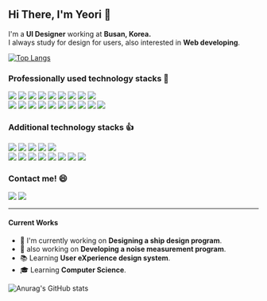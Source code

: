 Hi There, I'm Yeori 👋
---
I'm a **UI Designer** working at **Busan, Korea.** <br />
I always study for design for users, also interested in **Web developing**.

 [![Top Langs](https://github-readme-stats.vercel.app/api/top-langs/?username=yeori218&layout=compact)](https://github.com/anuraghazra/github-readme-stats)

<h3>Professionally used technology stacks 💪</h3>
<div>
<img src="https://img.shields.io/badge/Adobe Photoshop-31a8ff?style=flat-square&logo=AdobePhotoshop&logoColor=white"/> <img src="https://img.shields.io/badge/Adobe Illustrator-ff9a00?style=flat-square&logo=AdobeIllustrator&logoColor=white"/> <img src="https://img.shields.io/badge/Adobe XD-ff61f6?style=flat-square&logo=AdobeXD&logoColor=white"/> <img src="https://img.shields.io/badge/Figma-F24E1E?style=flat-square&logo=Figma&logoColor=white"/> <img src="https://img.shields.io/badge/Visual Studio Code-007acc?style=flat-square&logo=VisualStudioCode&logoColor=white"/> <img src="https://img.shields.io/badge/Git-f05032?style=flat-square&logo=Git&logoColor=white"/> <img src="https://img.shields.io/badge/GitHub-181717?style=flat-square&logo=GitHub&logoColor=white"/> <img src="https://img.shields.io/badge/HTML5-e34f26?style=flat-square&logo=HTML5&logoColor=white"/> <img src="https://img.shields.io/badge/CSS3-1572b6?style=flat-square&logo=CSS3&logoColor=white"/><br />
<img src="https://img.shields.io/badge/JavaScript-f7df1e?style=flat-square&logo=JavaScript&logoColor=333333"/> <img src="https://img.shields.io/badge/jQuery-0769ad?style=flat-square&logo=jQuery&logoColor=white"/> <img src="https://img.shields.io/badge/Three.js-000000?style=flat-square&logo=Three.js&logoColor=white"/> <img src="https://img.shields.io/badge/p5.js-ed225d?style=flat-square&logo=p5.js&logoColor=white"/> <img src="https://img.shields.io/badge/Bootstrap-7952b3?style=flat-square&logo=Bootstrap&logoColor=white"/> <img src="https://img.shields.io/badge/Material Design-757575?style=flat-square&logo=MaterialDesign&logoColor=white"/> <img src="https://img.shields.io/badge/npm-cb3837?style=flat-square&logo=npm&logoColor=white"/> <img src="https://img.shields.io/badge/Node.js-339933?style=flat-square&logo=Node.js&logoColor=white"/> <img src="https://img.shields.io/badge/React-61dafb?style=flat-square&logo=React&logoColor=333333"/> <img src="https://img.shields.io/badge/React Router-ca4245?style=flat-square&logo=ReactRouter&logoColor=white"/> 
</div>

<h3>Additional technology stacks 👍</h3>
<div>
<img src="https://img.shields.io/badge/Adobe Premiere Pro-9999ff?style=flat-square&logo=AdobePremierePro&logoColor=white"/> <img src="https://img.shields.io/badge/Adobe After Effects-9999ff?style=flat-square&logo=AdobeAfterEffects&logoColor=white"/> <img src="https://img.shields.io/badge/Visual Studio-5c2d91?style=flat-square&logo=VisualStudio&logoColor=white"/> <img src="https://img.shields.io/badge/Python-3776ab?style=flat-square&logo=Python&logoColor=white"/> <img src="https://img.shields.io/badge/PHP-777bb4?style=flat-square&logo=PHP&logoColor=white"/><br /><img src="https://img.shields.io/badge/MySQL-4479a1?style=flat-square&logo=MySQL&logoColor=white"/> <img src="https://img.shields.io/badge/Ubuntu-e95420?style=flat-square&logo=Ubuntu&logoColor=white"/> <img src="https://img.shields.io/badge/Redux-764abc?style=flat-square&logo=Redux&logoColor=white"/> <img src="https://img.shields.io/badge/GraphQL-e434aa?style=flat-square&logo=GraphQL&logoColor=white"/> <img src="https://img.shields.io/badge/TypeScript-3178c6?style=flat-square&logo=TypeScript&logoColor=white"/> <img src="https://img.shields.io/badge/NestJS-e0234e?style=flat-square&logo=NestJS&logoColor=white"/> <img src="https://img.shields.io/badge/gulp-cf4647?style=flat-square&logo=gulp&logoColor=white"/> <img src="https://img.shields.io/badge/Go-00ADD8?style=flat-square&logo=Go&logoColor=white"/>
</div>

<h3>Contact me! 😄</h3>
<a href="mailto:vldj1021@gmail.com"><img src="https://img.shields.io/badge/vldj1021@gmail.com-ea4335?style=flat-square&logo=Gmail&logoColor=white"/></a> <a href="https://www.instagram.com/yeori_218/" target="_blank"><img src="https://img.shields.io/badge/yeori__218-e4405f?style=flat-square&logo=Instagram&logoColor=white"/></a>

---

#### Current Works
- 🚢 I'm currently working on **Designing a ship design program**.
- 📡 also working on **Developing a noise measurement program**.
- 📚 Learning **User eXperience design system**.
- 🎓 Learning **Computer Science**.

![Anurag's GitHub stats](https://github-readme-stats.vercel.app/api?username=yeori218&show_icons=true&theme=radical)
<!---
yeori218/yeori218 is a ✨ special ✨ repository because its `README.md` (this file) appears on your GitHub profile.
You can click the Preview link to take a look at your changes.
--->
